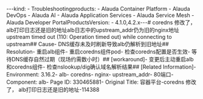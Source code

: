 ---kind:   - Troubleshootingproducts:    - Alauda Container Platform   - Alauda DevOps   - Alauda AI   - Alauda Application Services   - Alauda Service Mesh   - Alauda Developer PortalProductsVersion:   - 4.1.0,4.2.x---<!-- A type of document that involves encountering a fault, diag...it, performing root cause analysis, and providing solutions. --># coredns 修改了，  alb打印日志还是旧的地址alb日志中的upstream_addr仍为旧的nginx地址 upstream timed out (110: Operation timed out) while connecting to upstream## Cause- DNS缓存未及时刷新导致alb仍解析到旧地址## Resolution- 重启alb组件- 重启coredns组件pod- 检查coredns配置是否生效- 等待DNS缓存自然过期（现场约需数小时）## [workaround]- 变更后主动重启alb和coredns组件- 检查nslookup/dig确认域名解析结果## [Related Information]- Environment: 3.16.2- alb- coredns- nginx- upstream_addr- 80端口- Component: alb- Page ID: 330465881- Original Title: 容器平台-coredns 修改了，  alb打印日志还是旧的地址-114388